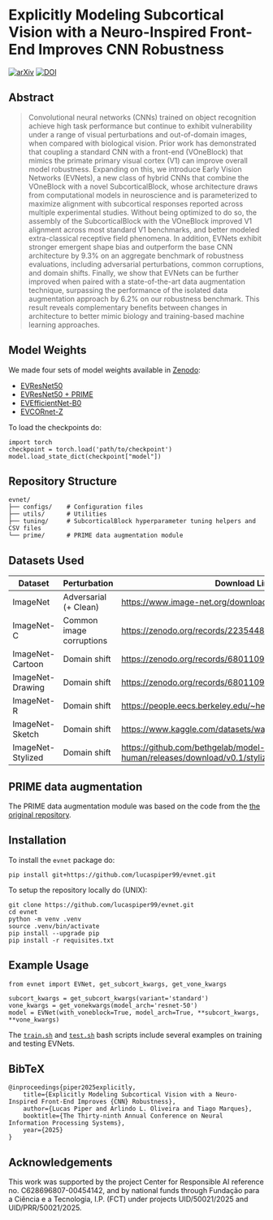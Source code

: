 # Explicitly Modeling Subcortical Vision with a Neuro-Inspired Front-End Improves CNN Robustness

[![arXiv](https://img.shields.io/badge/arXiv-2506.03089-b31b1b.svg)](https://arxiv.org/abs/2506.03089)
[![DOI](https://zenodo.org/badge/DOI/10.5281/zenodo.17465273.svg)](https://doi.org/10.5281/zenodo.17465273)

## Abstract

> Convolutional neural networks (CNNs) trained on object recognition achieve high task performance but continue to exhibit vulnerability under a range of visual perturbations and out-of-domain images, when compared with biological vision. Prior work has demonstrated that coupling a standard CNN with a front-end (VOneBlock) that mimics the primate primary visual cortex (V1) can improve overall model robustness. Expanding on this, we introduce Early Vision Networks (EVNets), a new class of hybrid CNNs that combine the VOneBlock with a novel SubcorticalBlock, whose architecture draws from computational models in neuroscience and is parameterized to maximize alignment with subcortical responses reported across multiple experimental studies. Without being optimized to do so, the assembly of the SubcorticalBlock with the VOneBlock improved V1 alignment across most standard V1 benchmarks, and better modeled extra-classical receptive field phenomena. In addition, EVNets exhibit stronger emergent shape bias and outperform the base CNN architecture by 9.3% on an aggregate benchmark of robustness evaluations, including adversarial perturbations, common corruptions, and domain shifts. Finally, we show that EVNets can be further improved when paired with a state-of-the-art data augmentation technique, surpassing the performance of the isolated data augmentation approach by 6.2% on our robustness benchmark. This result reveals complementary benefits between changes in architecture to better mimic biology and training-based machine learning approaches.

## Model Weights

We made four sets of model weights available in [Zenodo](https://zenodo.org/records/17465273):

- [EVResNet50](https://zenodo.org/records/17465273/files/evresnet-50.pth?download=1)
- [EVResNet50 + PRIME](https://zenodo.org/records/17465273/files/evresnet50+prime.pth?download=1)
- [EVEfficientNet-B0](https://zenodo.org/records/17465273/files/evefficientnet-b0.pth?download=1)
- [EVCORnet-Z](https://zenodo.org/records/17465273/files/evcornet-z.pth?download=1)

To load the checkpoints do:

```
import torch
checkpoint = torch.load('path/to/checkpoint')
model.load_state_dict(checkpoint["model"])
```

## Repository Structure

```
evnet/
├── configs/    # Configuration files
├── utils/      # Utilities
├── tuning/     # SubcorticalBlock hyperparameter tuning helpers and CSV files
└── prime/      # PRIME data augmentation module
```


## Datasets Used

| Dataset           | Perturbation             | Download Link                                                                      |
|-------------------|--------------------------|------------------------------------------------------------------------------------|
| ImageNet          | Adversarial (+ Clean)    | https://www.image-net.org/download.php                                             |
| ImageNet-C        | Common image corruptions | https://zenodo.org/records/2235448                                                 |
| ImageNet-Cartoon  | Domain shift             | https://zenodo.org/records/6801109                                                 |
| ImageNet-Drawing  | Domain shift             | https://zenodo.org/records/6801109                                                 |
| ImageNet-R        | Domain shift             | https://people.eecs.berkeley.edu/~hendrycks/imagenet-r.tar                         |
| ImageNet-Sketch   | Domain shift             | https://www.kaggle.com/datasets/wanghaohan/imagenetsketch                          |
| ImageNet-Stylized | Domain shift             | https://github.com/bethgelab/model-vs-human/releases/download/v0.1/stylized.tar.gz |

## PRIME data augmentation

The PRIME data augmentation module was based on the code from the [the original repository](https://github.com/amodas/PRIME-augmentations).

## Installation

To install the `evnet` package do:
```
pip install git+https://github.com/lucaspiper99/evnet.git
```

To setup the repository locally do (UNIX):
```
git clone https://github.com/lucaspiper99/evnet.git
cd evnet
python -m venv .venv
source .venv/bin/activate
pip install --upgrade pip
pip install -r requisites.txt
```

## Example Usage

```
from evnet import EVNet, get_subcort_kwargs, get_vone_kwargs

subcort_kwargs = get_subcort_kwargs(variant='standard')
vone_kwargs = get_vonekwargs(model_arch='resnet-50')
model = EVNet(with_voneblock=True, model_arch=True, **subcort_kwargs, **vone_kwargs)
```

The [`train.sh`](./train.sh) and [`test.sh`](./test.sh) bash scripts include several examples on training and testing EVNets.

## BibTeX

```
@inproceedings{piper2025explicitly,
    title={Explicitly Modeling Subcortical Vision with a Neuro-Inspired Front-End Improves {CNN} Robustness},
    author={Lucas Piper and Arlindo L. Oliveira and Tiago Marques},
    booktitle={The Thirty-ninth Annual Conference on Neural Information Processing Systems},
    year={2025}
}
```

## Acknowledgements

This work was supported by the project Center for Responsible AI reference no. C628696807-00454142, and by national funds through Fundação para a Ciência e a Tecnologia, I.P. (FCT) under projects UID/50021/2025 and UID/PRR/50021/2025.

